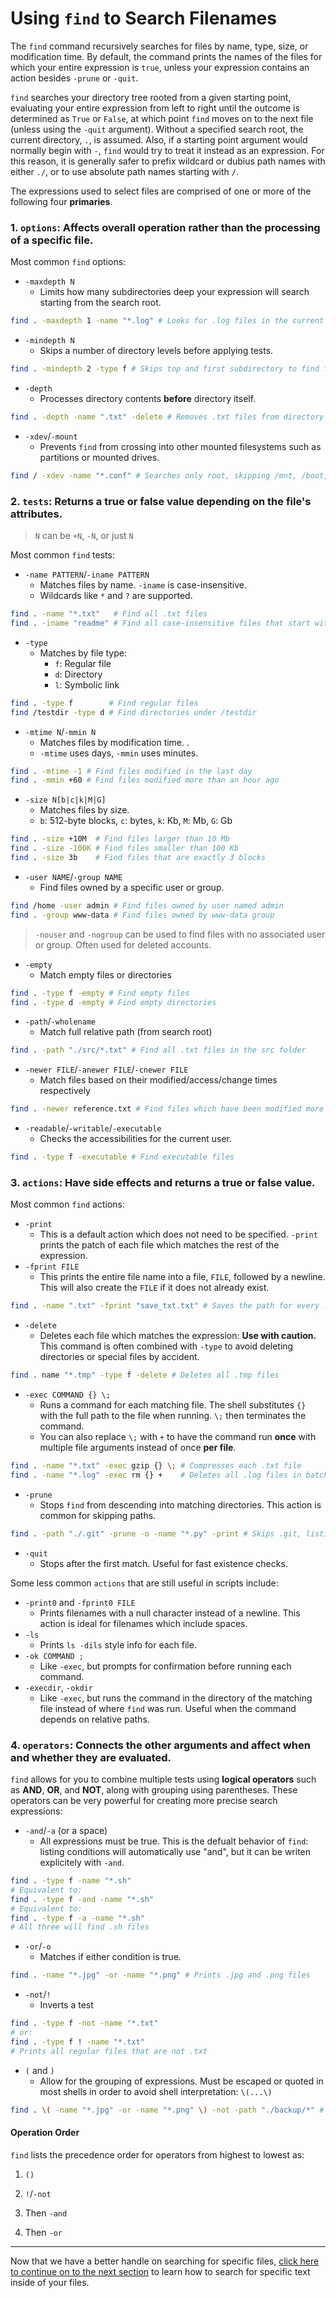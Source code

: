 # Using `find` to Search Filenames
The `find` command recursively searches for files by name, type, size, or modification time. By default, the command prints the names of the files for which your entire expression is `true`, unless your expression contains an action besides `-prune` or `-quit`. 

`find` searches your directory tree rooted from a given starting point, evaluating your entire expression from left to right until the outcome is determined as `True` or `False`, at which point `find` moves on to the next file (unless using the `-quit` argument). Without a specified search root, the current directory, `.`, is assumed. Also, if a starting point argument would normally begin with `-`, `find` would try to treat it instead as an expression. For this reason, it is generally safer to prefix wildcard or dubius path names with either `./`, or to use absolute path names starting with `/`.

The expressions used to select files are comprised of one or more of the following four **primaries**.

### 1. `options`:   Affects overall operation rather than the processing of a specific file.
Most common `find` options:

* `-maxdepth N`
    * Limits how many subdirectories deep your expression will search starting from the search root.
```bash
find . -maxdepth 1 -name "*.log" # Looks for .log files in the current directory
```
* `-mindepth N`
    * Skips a number of directory levels before applying tests.
```bash
find . -mindepth 2 -type f # Skips top and first subdirectory to find files
```
* `-depth`
    * Processes directory contents **before** directory itself. 
```bash
find . -depth -name ".txt" -delete # Removes .txt files from directory before directory is handled
```
* `-xdev`/`-mount`
    * Prevents `find` from crossing into other mounted filesystems such as partitions or mounted drives.
```bash
find / -xdev -name "*.conf" # Searches only root, skipping /mnt, /boot, and similar if mounted separately
```
### 2. `tests`:     Returns a true or false value depending on the file's attributes.
>`N` can be `+N`, `-N`, or just `N`

Most common `find` tests:
* `-name PATTERN`/`-iname PATTERN`
   * Matches files by name. `-iname` is case-insensitive.
   * Wildcards like `*` and `?` are supported.
```bash
find . -name "*.txt"   # Find all .txt files
find . -iname "readme" # Find all case-insensitive files that start with "readme"
```
* `-type`
    * Matches by file type:
       * `f`: Regular file
       * `d`: Directory
       * `l`: Symbolic link
```bash
find . -type f        # Find regular files
find /testdir -type d # Find directories under /testdir
```
* `-mtime N`/`-mmin N`
    * Matches files by modification time. .
    * `-mtime` uses days, `-mmin` uses minutes.
```bash
find . -mtime -1 # Find files modified in the last day
find . -mmin +60 # Find files modified more than an hour ago
```
* `-size N[b|c|k|M|G]`
    * Matches files by size.
    * `b`: 512-byte blocks, `c`: bytes, `k`: Kb, `M`: Mb, `G`: Gb
```bash
find . -size +10M  # Find files larger than 10 Mb
find . -size -100K # Find files smaller than 100 Kb
find . -size 3b    # Find files that are exactly 3 blocks
```
* `-user NAME`/`-group NAME`
    * Find files owned by a specific user or group.
```bash
find /home -user admin # Find files owned by user named admin
find . -group www-data # Find files owned by www-data group
```
> `-nouser` and `-nogroup` can be used to find files with no associated user or group. Often used for deleted accounts. 
* `-empty`
    * Match empty files or directories
```bash
find . -type f -empty # Find empty files
find . -type d -empty # Find empty directories
```
* `-path`/`-wholename`
    * Match full relative path (from search root)
```bash
find . -path "./src/*.txt" # Find all .txt files in the src folder
```
* `-newer FILE`/`-anewer FILE`/`-cnewer FILE`
    * Match files based on their modified/access/change times respectively
```bash
find . -newer reference.txt # Find files which have been modified more recently than reference.txt
```
* `-readable`/`-writable`/`-executable`
    * Checks the accessibilities for the current user.
```bash
find . -type f -executable # Find executable files
```
### 3. `actions`:   Have side effects and returns a true or false value.
Most common `find` actions:

* `-print`
    * This is a default action which does not need to be specified. `-print` prints the patch of each file which matches the rest of the expression.
* `-fprint FILE`
    * This prints the entire file name into a file, `FILE`, followed by a newline. This will also create the `FILE` if it does not already exist.
```bash
find . -name ".txt" -fprint "save_txt.txt" # Saves the path for every .txt file to save_txt.txt 
```
* `-delete`
    * Deletes each file which matches the expression: **Use with caution.** This command is often combined with `-type` to avoid deleting directories or special files by accident.
```bash
find . name "*.tmp" -type f -delete # Deletes all .tmp files
```
* `-exec COMMAND {} \;`
    * Runs a command for each matching file. The shell substitutes `{}` with the full path to the file when running. `\;` then terminates the command.
    * You can also replace `\;` with `+` to have the command run **once** with multiple file arguments instead of once **per file**.
```bash
find . -name "*.txt" -exec gzip {} \; # Compresses each .txt file
find . -name "*.log" -exec rm {} +    # Deletes all .log files in batches
```
* `-prune`
    * Stops `find` from descending into matching directories. This action is common for skipping paths.
```bash
find . -path "./.git" -prune -o -name "*.py" -print # Skips .git, listing Python files elsewhere.
```
* `-quit`
    * Stops after the first match. Useful for fast existence checks.

Some less common `actions` that are still useful in scripts include:

* `-print0` and `-fprint0 FILE`
    * Prints filenames with a null character instead of a newline. This action is ideal for filenames which include spaces.
* `-ls`
    * Prints `ls -dils` style info for each file.
* `-ok COMMAND ;`
    * Like `-exec`, but prompts for confirmation before running each command.
* `-execdir`, `-okdir`
    * Like `-exec`, but runs the command in the directory of the matching file instead of where `find` was run. Useful when the command depends on relative paths.
### 4. `operators`: Connects the other arguments and affect when and whether they are evaluated.
`find` allows for you to combine multiple tests using **logical operators** such as **AND**, **OR**, and **NOT**, along with grouping using parentheses. These operators can be very powerful for creating more precise search expressions:
* `-and`/`-a` (or a space)
    * All expressions must be true. This is the defualt behavior of `find`: listing conditions will automatically use "and", but it can be writen explicitely with `-and`.
```bash
find . -type f -name "*.sh"
# Equivalent to:
find . -type f -and -name "*.sh"
# Equivalent to:
find . -type f -a -name "*.sh"
# All three will find .sh files
```
* `-or`/`-o`
    * Matches if either condition is true.
```bash
find . -name "*.jpg" -or -name "*.png" # Prints .jpg and .png files
```
* `-not`/`!`
    * Inverts a test
```bash
find . -type f -not -name "*.txt"
# or:
find . -type f ! -name "*.txt"
# Prints all regular files that are not .txt
```
* `(` and `)`
    * Allow for the grouping of expressions. Must be escaped or quoted in most shells in order to avoid shell interpretation: `\(...\)`
```bash
find . \( -name "*.jpg" -or -name "*.png" \) -not -path "./backup/*" # Finds .jpg and .png files, exlcuding anything in ./backup
```

#### Operation Order

`find` lists the precedence order for operators from highest to lowest as:

1. `()`

2. `!`/`-not`

3. Then `-and`

4. Then `-or`

---

Now that we have a better handle on searching for specific files, [click here to continue on to the next section](06_searching_inside_files.md) to learn how to search for specific text inside of your files.